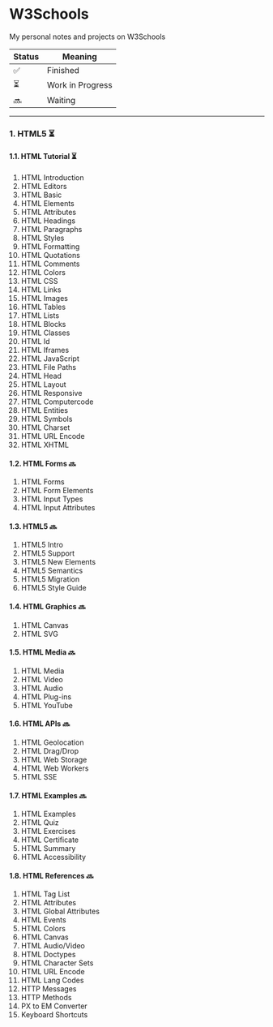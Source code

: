 # W3Schools
My personal notes and projects on W3Schools

| Status | Meaning |
|--|--|
| ✅ | Finished |
| ⏳ | Work in Progress |
| 🔜 | Waiting |

---------------
### 1. HTML5 ⏳
#### 1.1. HTML Tutorial ⏳
1. HTML Introduction
2. HTML Editors
3. HTML Basic
4. HTML Elements
5. HTML Attributes
6. HTML Headings
7. HTML Paragraphs
8. HTML Styles
9. HTML Formatting
10. HTML Quotations
11. HTML Comments
12. HTML Colors
13. HTML CSS
14. HTML Links
15. HTML Images
16. HTML Tables
17. HTML Lists
18. HTML Blocks
19. HTML Classes
20. HTML Id
21. HTML Iframes
22. HTML JavaScript
23. HTML File Paths
24. HTML Head
25. HTML Layout
26. HTML Responsive
27. HTML Computercode
28. HTML Entities
29. HTML Symbols
30. HTML Charset
31. HTML URL Encode
32. HTML XHTML

#### 1.2. HTML Forms 🔜
1. HTML Forms
2. HTML Form Elements
3. HTML Input Types
4. HTML Input Attributes

#### 1.3. HTML5 🔜
1. HTML5 Intro
2. HTML5 Support
3. HTML5 New Elements
4. HTML5 Semantics
5. HTML5 Migration
6. HTML5 Style Guide

#### 1.4. HTML Graphics 🔜
1. HTML Canvas
2. HTML SVG

#### 1.5. HTML Media 🔜
1. HTML Media
2. HTML Video
3. HTML Audio
4. HTML Plug-ins
5. HTML YouTube


#### 1.6. HTML APIs 🔜
1. HTML Geolocation
2. HTML Drag/Drop
3. HTML Web Storage
4. HTML Web Workers
5. HTML SSE

#### 1.7. HTML Examples 🔜
1. HTML Examples
2. HTML Quiz
3. HTML Exercises
4. HTML Certificate
5. HTML Summary
6. HTML Accessibility

#### 1.8. HTML References 🔜
1. HTML Tag List
2. HTML Attributes
3. HTML Global Attributes
4. HTML Events
5. HTML Colors
6. HTML Canvas
7. HTML Audio/Video
8. HTML Doctypes
9. HTML Character Sets
10. HTML URL Encode
11. HTML Lang Codes
12. HTTP Messages
13. HTTP Methods
14. PX to EM Converter
15. Keyboard Shortcuts
